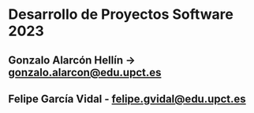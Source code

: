 # Desarrollo de Proyectos Software 2023

## Gonzalo Alarcón Hellín -> gonzalo.alarcon@edu.upct.es

## Felipe García Vidal - felipe.gvidal@edu.upct.es
